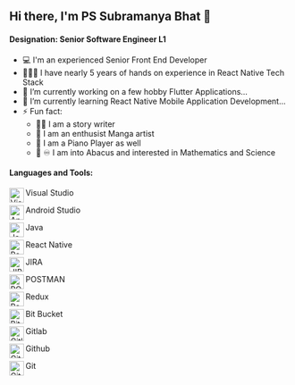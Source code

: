 ## Hi there, I'm PS Subramanya Bhat 👋

#### Designation: Senior Software Engineer L1

- 💻 I'm an experienced Senior Front End Developer
- 👨🏻‍💻 I have nearly 5 years of hands on experience in React Native Tech Stack
- 🔭 I’m currently working on a few hobby Flutter Applications...
- 🌱 I’m currently learning React Native Mobile Application Development...
- ⚡ Fun fact:
  - ✍🏻 I am a story writer
  - 🎨 I am an enthusist Manga artist
  - 🎹 I am a Piano Player as well
  - 🧮 ♾️ I am into Abacus and interested in Mathematics and Science



#### Languages and Tools:

<p>
  <img align="left" alt="Visual Studio Code" width="26px" src="https://img.icons8.com/fluent/48/000000/visual-studio-code-2019.png" />
  <span>Visual Studio</span>
</p>

<p>
  <img align="left" alt="Android Studio" width="26px" src="https://cdn1.iconfinder.com/data/icons/social-58/128/social_network_web_media_-26-256.png" />
  <span>Android Studio</span>
</p>

<p>
  <img align="left" alt="Java" width="26px" src="https://cdn4.iconfinder.com/data/icons/logos-and-brands/512/181_Java_logo_logos-256.png" />
  <span>Java</span>
</p>

<p>
  <img align="left" alt="React Native" width="26px" src="https://cdn1.iconfinder.com/data/icons/soleicons-fill-vol-1/64/reactjs_javascript_library_atom_atomic_react-1024.png" />
  <span>React Native</span>
</p>

<p>
  <img align="left" alt="JIRA" width="26px" src="https://static-00.iconduck.com/assets.00/jira-icon-2048x2048-nmec2job.png" />
  <span>JIRA</span>
</p>

<p>
  <img align="left" alt="POSTMAN" width="26px" src="https://cdn.iconscout.com/icon/free/png-256/free-postman-logo-icon-download-in-svg-png-gif-file-formats--technology-social-media-company-brand-vol-5-pack-logos-icons-2945092.png?f=webp&w=256" />
  <span>POSTMAN</span>
</p>

<p>
  <img align="left" alt="Redux" width="26px" src="https://static-00.iconduck.com/assets.00/redux-icon-512x486-1n8k02rk.png" />
  <span>Redux</span>
</p>

<p>
  <img align="left" alt="Bit Bucket" width="26px" src="https://cdn4.iconfinder.com/data/icons/logos-and-brands/512/44_Bitbucket_logo_logos-512.png" />
  <span>Bit Bucket</span>
</p>

<p>
  <img align="left" alt="Gitlab" width="26px" src="https://static-00.iconduck.com/assets.00/gitlab-original-wordmark-icon-2048x2045-lxfz0ma9.png" />
  <span>Gitlab</span>
</p>

<p>
  <img align="left" alt="Github" width="26px" src="https://cdn.worldvectorlogo.com/logos/github-icon-2.svg" />
  <span>Github</span>
</p>

<p>
  <img align="left" alt="Git" width="26px" src="https://cdn3.iconfinder.com/data/icons/social-media-2169/24/social_media_social_media_logo_git-1024.png" />
  <span>Git</span>
</p>
